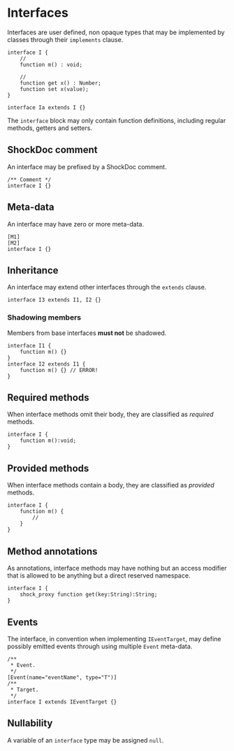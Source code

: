# Interfaces

Interfaces are user defined, non opaque types that may be implemented by classes through their `implements` clause.

```
interface I {
    //
    function m() : void;

    //
    function get x() : Number;
    function set x(value);
}

interface Ia extends I {}
```

The `interface` block may only contain function definitions, including regular methods, getters and setters.

## ShockDoc comment

An interface may be prefixed by a ShockDoc comment.

```
/** Comment */
interface I {}
```

## Meta-data

An interface may have zero or more meta-data.

```
[M1]
[M2]
interface I {}
```

## Inheritance

An interface may extend other interfaces through the `extends` clause.

```
interface I3 extends I1, I2 {}
```

### Shadowing members

Members from base interfaces **must not** be shadowed.

```
interface I1 {
    function m() {}
}
interface I2 extends I1 {
    function m() {} // ERROR!
}
```

## Required methods

When interface methods omit their body, they are classified as *required* methods.

```
interface I {
    function m():void;
}
```

## Provided methods

When interface methods contain a body, they are classified as *provided* methods.

```
interface I {
    function m() {
        //
    }
}
```

## Method annotations

As annotations, interface methods may have nothing but an access modifier that is allowed to be anything but a direct reserved namespace.

```
interface I {
    shock_proxy function get(key:String):String;
}
```

## Events

The interface, in convention when implementing `IEventTarget`, may define possibly emitted events through using multiple `Event` meta-data.

```
/**
 * Event.
 */
[Event(name="eventName", type="T")]
/**
 * Target.
 */
interface I extends IEventTarget {}
```

## Nullability

A variable of an `interface` type may be assigned `null`.